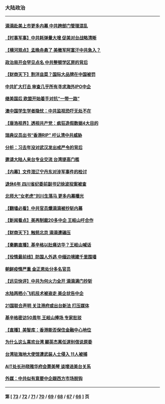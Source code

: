 ### 大陆政治
---
#### [滴滴赴美上市更多内幕 中共跨部门管理混乱](../../pages/ncid277/n13081021.md) 
#### [【时事军事】中共耗弹量大增 促美对台战略清晰](../../pages/ncid277/n13078925.md) 
#### [【横河观点】孟晚舟悬了 美撤军阿富汗中共急入？](../../pages/ncid277/n13081152.md) 
#### [政治局开会罕见点名 中共整顿学区房的背后](../../pages/ncid277/n13081137.md) 
#### [【财商天下】割洋韭菜？国际大品牌在中国被罚](../../pages/ncid277/n13080854.md) 
#### [中共扩大打击 审查几乎所有寻求海外IPO中企](../../pages/ncid277/n13080990.md) 
#### [继美国后 欧盟开始着手对抗“一带一路”](../../pages/ncid277/n13080932.md) 
#### [澳中国学生学者隐忧：中共监视恐吓无处不在](../../pages/ncid277/n13080804.md) 
#### [【唐浩视界】透视共产党：疯狂造假数据4大目的](../../pages/ncid277/n13080590.md) 
#### [瑞典议员出书“香港RIP” 吁认清中共威胁](../../pages/ncid277/n13080532.md) 
#### [分析：习去年没对武汉发出戒严令的背后](../../pages/ncid277/n13080421.md) 
#### [邀请大陆人来台专业交流 台湾提高门槛](../../pages/ncid277/n13080076.md) 
#### [【内幕】文件泄辽宁丹东对涉军事件的检讨](../../pages/ncid277/n13076558.md) 
#### [退休6年 四川省纪委前副书记徐波投案被查](../../pages/ncid277/n13080122.md) 
#### [北师大“女老虎”刘川生落马 更多内幕曝光](../../pages/ncid277/n13079924.md) 
#### [【翻墙必看】中共官员爆滴滴被抄斩内幕](../../pages/ncid277/n13079889.md) 
#### [【新闻看点】美再制裁20多中企 王岐山吁合作](../../pages/ncid277/n13079627.md) 
#### [【财商天下】触怒北京 滴滴遭碾压](../../pages/ncid277/n13078642.md) 
#### [【秦鹏直播】基辛格以肚痛访华？王岐山喊话](../../pages/ncid277/n13079633.md) 
#### [【役情最前线】防国人外逃 中缅边境建千里围墙](../../pages/ncid277/n13079519.md) 
#### [朝鲜疫情严重 金正恩处分多名官员](../../pages/ncid277/n13079673.md) 
#### [【远见快评】中共为何火力全开 滴滴满门抄斩](../../pages/ncid277/n13079403.md) 
#### [水陆两栖小飞机技术被盗走 美企状告中企](../../pages/ncid277/n13079547.md) 
#### [21国联合声明 关注港府或出台新法 打压媒体](../../pages/ncid277/n13079359.md) 
#### [基辛格密访50周年 王岐山捧场 专家批驳](../../pages/ncid277/n13079318.md) 
#### [【直播】美智库：香港能否保住金融中心地位](../../pages/ncid277/n12980815.md) 
#### [为什么这么喜欢台湾 郦英杰离任道别信说原委](../../pages/ncid277/n13078345.md) 
#### [台湾驻海地大使馆遭武装人士侵入 11人被捕](../../pages/ncid277/n13077919.md) 
#### [AIT处长孙晓雅华府会萧美琴 谈增进美台关系](../../pages/ncid277/n13077845.md) 
#### [外媒：中共似有意要中企跟西方市场脱钩](../../pages/ncid277/n13077540.md) 

---
#### 第 [ [73](./73.md) / [72](./72.md) / [71](./71.md) / [70](./70.md) / [69](./69.md) / [68](./68.md) / [67](./67.md) / [66](./66.md) ] 页
